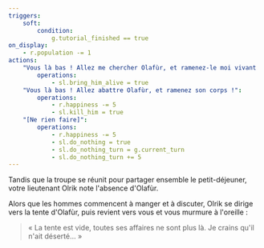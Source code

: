 ```yaml
---
triggers:
    soft:
        condition:
            g.tutorial_finished == true
on_display:
    - r.population -= 1
actions:
    "Vous là bas ! Allez me chercher Olafùr, et ramenez-le moi vivant !":
        operations:
            - sl.bring_him_alive = true
    "Vous là bas ! Allez abattre Olafùr, et ramenez son corps !":
        operations:
            - r.happiness -= 5
            - sl.kill_him = true
    "[Ne rien faire]":
        operations:
            - r.happiness -= 5
            - sl.do_nothing = true
            - sl.do_nothing_turn = g.current_turn
            - sl.do_nothing_turn += 5
---
```


Tandis que la troupe se réunit pour partager ensemble le petit-déjeuner, votre lieutenant Olrik note l'absence d'Olafùr.

Alors que les hommes commencent à manger et à discuter, Olrik se dirige vers la tente d'Olafùr, puis revient vers vous et vous murmure à l'oreille :

> « La tente est vide, toutes ses affaires ne sont plus là. Je crains qu'il n'ait déserté... »
